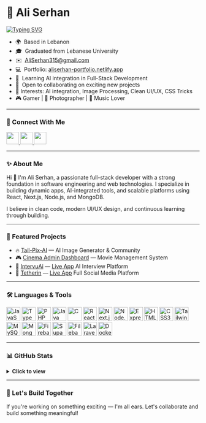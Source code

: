 # 🚀 Ali Serhan

[![Typing SVG](https://readme-typing-svg.demolab.com?font=Fira+Code&pause=1000&width=435&lines=Full-Stack+Developer+%7CCode+Craftsman)](https://git.io/typing-svg)


* 🌍  Based in Lebanon
* 🎓  Graduated from Lebanese University
* ✉️  [AliSerhan315@gmail.com](mailto:AliSerhan315@gmail.com)
* 💻  Portfolio: [aliserhan-portfolio.netlify.app](https://aliserhan-portfolio.netlify.app)
* 🧠  Learning AI integration in Full-Stack Development
* 🤝  Open to collaborating on exciting new projects
* 🚀 Interests: AI integration, Image Processing, Clean UI/UX, CSS Tricks
* 🎮 Gamer | 🌾 Photographer | 🎵 Music Lover

---

### 🔗 Connect With Me

<p align="left">
  <a href="https://github.com/aliserhan315" target="_blank" rel="noreferrer">
    <img src="https://raw.githubusercontent.com/danielcranney/readme-generator/main/public/icons/socials/github.svg" width="32" height="32" />
  </a>
  <a href="https://www.linkedin.com/in/ali-serhan1/" target="_blank" rel="noreferrer">
    <img src="https://raw.githubusercontent.com/danielcranney/readme-generator/main/public/icons/socials/linkedin.svg" width="32" height="32" />
  </a>
  <a href="https://www.instagram.com/aliserhan315/" target="_blank" rel="noreferrer">
    <img src="https://raw.githubusercontent.com/danielcranney/readme-generator/main/public/icons/socials/instagram.svg" width="32" height="32" />
  </a>
</p>

---

### ✨ About Me

Hi 👋 I'm Ali Serhan, a passionate full-stack developer with a strong foundation in software engineering and web technologies. I specialize in building dynamic apps, AI-integrated tools, and scalable platforms using React, Next.js, Node.js, and MongoDB.

I believe in clean code, modern UI/UX design, and continuous learning through building.

---

### 📂 Featured Projects

* 🔥 [Tail-Pix-AI](https://github.com/aliserhan315/Tail-Pix-AI) — AI Image Generator & Community
* 🎮 [Cinema Admin Dashboard](https://github.com/aliserhan315/Cinema-platform) — Movie Management System
* 📖 [IntervuAi](https://github.com/aliserhan315/intervuAi) — [Live App](https://intervuai1.netlify.app/) AI Interview Platform
* 📱 [Tetherin](https://github.com/aliserhan315/socialmediaapp) — [Live App](https://tetherinn.netlify.app/) Full Social Media Platform

---

### 🛠️ Languages & Tools

<p align="left">
  <img src="https://raw.githubusercontent.com/danielcranney/readme-generator/main/public/icons/skills/javascript-colored.svg" width="36" title="JavaScript"/>
  <img src="https://raw.githubusercontent.com/danielcranney/readme-generator/main/public/icons/skills/typescript-colored.svg" width="36" title="TypeScript"/>
  <img src="https://raw.githubusercontent.com/danielcranney/readme-generator/main/public/icons/skills/php-colored.svg" width="36" title="PHP"/>
  <img src="https://raw.githubusercontent.com/danielcranney/readme-generator/main/public/icons/skills/java-colored.svg" width="36" title="Java"/>
  <img src="https://raw.githubusercontent.com/danielcranney/readme-generator/main/public/icons/skills/c-colored.svg" width="36" title="C"/>
  <img src="https://raw.githubusercontent.com/danielcranney/readme-generator/main/public/icons/skills/react-colored.svg" width="36" title="React"/>
  <img src="https://raw.githubusercontent.com/danielcranney/readme-generator/main/public/icons/skills/nextjs-colored.svg" width="36" title="Next.js"/>
  <img src="https://raw.githubusercontent.com/danielcranney/readme-generator/main/public/icons/skills/nodejs-colored.svg" width="36" title="Node.js"/>
  <img src="https://raw.githubusercontent.com/danielcranney/readme-generator/main/public/icons/skills/express-colored.svg" width="36" title="Express"/>
  <img src="https://raw.githubusercontent.com/danielcranney/readme-generator/main/public/icons/skills/html5-colored.svg" width="36" title="HTML5"/>
  <img src="https://raw.githubusercontent.com/danielcranney/readme-generator/main/public/icons/skills/css3-colored.svg" width="36" title="CSS3"/>
  <img src="https://raw.githubusercontent.com/danielcranney/readme-generator/main/public/icons/skills/tailwindcss-colored.svg" width="36" title="Tailwind CSS"/>
  <img src="https://raw.githubusercontent.com/danielcranney/readme-generator/main/public/icons/skills/mysql-colored.svg" width="36" title="MySQL"/>
  <img src="https://raw.githubusercontent.com/danielcranney/readme-generator/main/public/icons/skills/mongodb-colored.svg" width="36" title="MongoDB"/>
  <img src="https://raw.githubusercontent.com/danielcranney/readme-generator/main/public/icons/skills/firebase-colored.svg" width="36" title="Firebase"/>
  <img src="https://raw.githubusercontent.com/danielcranney/readme-generator/main/public/icons/skills/supabase-colored.svg" width="36" title="Supabase"/>
  <img src="https://raw.githubusercontent.com/danielcranney/readme-generator/main/public/icons/skills/filebase-colored.svg" width="36" title="Filebase"/>
  <img src="https://raw.githubusercontent.com/danielcranney/readme-generator/main/public/icons/skills/laravel-colored.svg" width="36" title="Laravel"/>
  <img src="https://raw.githubusercontent.com/danielcranney/readme-generator/main/public/icons/skills/docker-colored.svg" width="36" title="Docker"/>
</p>

---

### 📊 GitHub Stats

<details>
  <summary><b>Click to view</b></summary>
  <br />
  <img src="https://github-readme-stats.vercel.app/api?username=aliserhan315&show_icons=true&count_private=true&title_color=0891b2&text_color=ffffff&icon_color=0891b2&bg_color=1c1917&hide_border=true" />
  <br />
  <img src="https://github-readme-streak-stats.herokuapp.com/?user=aliserhan315&theme=dark&hide_border=true" />
  <br />
  <img src="https://github-readme-stats.vercel.app/api/top-langs/?username=aliserhan315&langs_count=10&title_color=0891b2&text_color=ffffff&icon_color=0891b2&bg_color=1c1917&hide_border=true&locale=en&custom_title=Top%20Languages" />
</details>

---

### 🤝 Let's Build Together

If you're working on something exciting — I'm all ears. Let's collaborate and build something meaningful!
